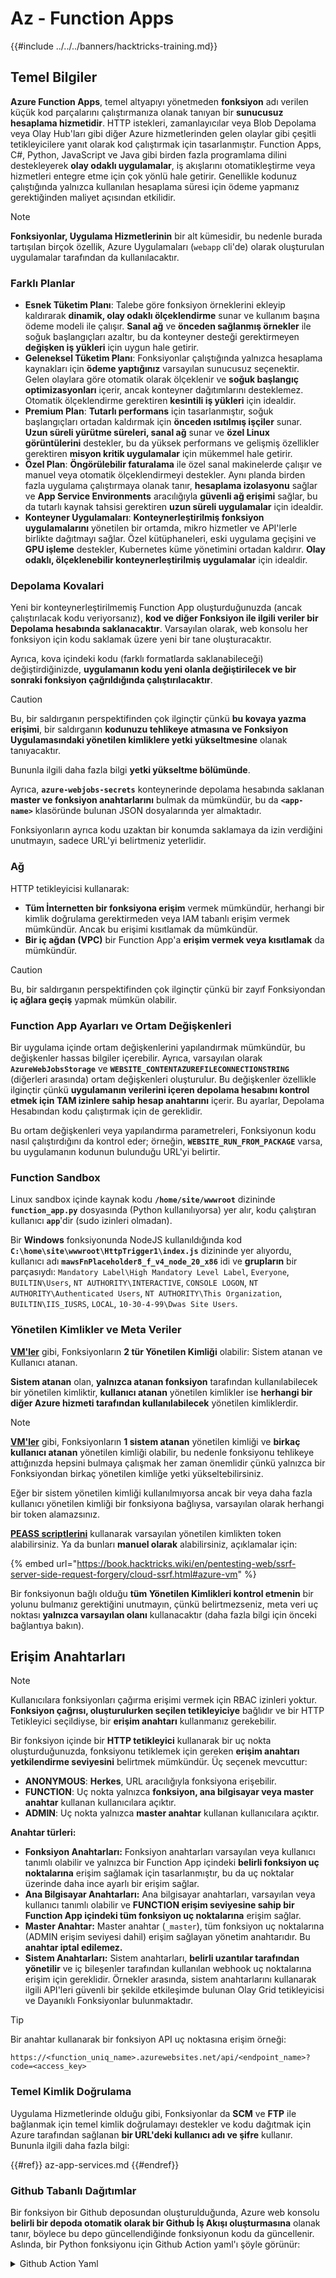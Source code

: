 # Az - Function Apps

{{#include ../../../banners/hacktricks-training.md}}

## Temel Bilgiler

**Azure Function Apps**, temel altyapıyı yönetmeden **fonksiyon** adı verilen küçük kod parçalarını çalıştırmanıza olanak tanıyan bir **sunucusuz hesaplama hizmetidir**. HTTP istekleri, zamanlayıcılar veya Blob Depolama veya Olay Hub'ları gibi diğer Azure hizmetlerinden gelen olaylar gibi çeşitli tetikleyicilere yanıt olarak kod çalıştırmak için tasarlanmıştır. Function Apps, C#, Python, JavaScript ve Java gibi birden fazla programlama dilini destekleyerek **olay odaklı uygulamalar**, iş akışlarını otomatikleştirme veya hizmetleri entegre etme için çok yönlü hale getirir. Genellikle kodunuz çalıştığında yalnızca kullanılan hesaplama süresi için ödeme yapmanız gerektiğinden maliyet açısından etkilidir.

> [!NOTE]
> **Fonksiyonlar, Uygulama Hizmetlerinin** bir alt kümesidir, bu nedenle burada tartışılan birçok özellik, Azure Uygulamaları (`webapp` cli'de) olarak oluşturulan uygulamalar tarafından da kullanılacaktır.

### Farklı Planlar

- **Esnek Tüketim Planı**: Talebe göre fonksiyon örneklerini ekleyip kaldırarak **dinamik, olay odaklı ölçeklendirme** sunar ve kullanım başına ödeme modeli ile çalışır. **Sanal ağ** ve **önceden sağlanmış örnekler** ile soğuk başlangıçları azaltır, bu da konteyner desteği gerektirmeyen **değişken iş yükleri** için uygun hale getirir.
- **Geleneksel Tüketim Planı**: Fonksiyonlar çalıştığında yalnızca hesaplama kaynakları için **ödeme yaptığınız** varsayılan sunucusuz seçenektir. Gelen olaylara göre otomatik olarak ölçeklenir ve **soğuk başlangıç optimizasyonları** içerir, ancak konteyner dağıtımlarını desteklemez. Otomatik ölçeklendirme gerektiren **kesintili iş yükleri** için idealdir.
- **Premium Plan**: **Tutarlı performans** için tasarlanmıştır, soğuk başlangıçları ortadan kaldırmak için **önceden ısıtılmış işçiler** sunar. **Uzun süreli yürütme süreleri, sanal ağ** sunar ve **özel Linux görüntülerini** destekler, bu da yüksek performans ve gelişmiş özellikler gerektiren **misyon kritik uygulamalar** için mükemmel hale getirir.
- **Özel Plan**: **Öngörülebilir faturalama** ile özel sanal makinelerde çalışır ve manuel veya otomatik ölçeklendirmeyi destekler. Aynı planda birden fazla uygulama çalıştırmaya olanak tanır, **hesaplama izolasyonu** sağlar ve **App Service Environments** aracılığıyla **güvenli ağ erişimi** sağlar, bu da tutarlı kaynak tahsisi gerektiren **uzun süreli uygulamalar** için idealdir.
- **Konteyner Uygulamaları**: **Konteynerleştirilmiş fonksiyon uygulamalarını** yönetilen bir ortamda, mikro hizmetler ve API'lerle birlikte dağıtmayı sağlar. Özel kütüphaneleri, eski uygulama geçişini ve **GPU işleme** destekler, Kubernetes küme yönetimini ortadan kaldırır. **Olay odaklı, ölçeklenebilir konteynerleştirilmiş uygulamalar** için idealdir.

### **Depolama Kovalari**

Yeni bir konteynerleştirilmemiş Function App oluşturduğunuzda (ancak çalıştırılacak kodu veriyorsanız), **kod ve diğer Fonksiyon ile ilgili veriler bir Depolama hesabında saklanacaktır**. Varsayılan olarak, web konsolu her fonksiyon için kodu saklamak üzere yeni bir tane oluşturacaktır.

Ayrıca, kova içindeki kodu (farklı formatlarda saklanabileceği) değiştirdiğinizde, **uygulamanın kodu yeni olanla değiştirilecek ve bir sonraki fonksiyon çağrıldığında çalıştırılacaktır**.

> [!CAUTION]
> Bu, bir saldırganın perspektifinden çok ilginçtir çünkü **bu kovaya yazma erişimi**, bir saldırganın **kodunuzu tehlikeye atmasına ve Fonksiyon Uygulamasındaki yönetilen kimliklere yetki yükseltmesine** olanak tanıyacaktır.
>
> Bununla ilgili daha fazla bilgi **yetki yükseltme bölümünde**.

Ayrıca, **`azure-webjobs-secrets`** konteynerinde depolama hesabında saklanan **master ve fonksiyon anahtarlarını** bulmak da mümkündür, bu da **`<app-name>`** klasöründe bulunan JSON dosyalarında yer almaktadır.

Fonksiyonların ayrıca kodu uzaktan bir konumda saklamaya da izin verdiğini unutmayın, sadece URL'yi belirtmeniz yeterlidir.

### Ağ

HTTP tetikleyicisi kullanarak:

- **Tüm İnternetten bir fonksiyona erişim** vermek mümkündür, herhangi bir kimlik doğrulama gerektirmeden veya IAM tabanlı erişim vermek mümkündür. Ancak bu erişimi kısıtlamak da mümkündür.
- **Bir iç ağdan (VPC)** bir Function App'a **erişim vermek veya kısıtlamak** da mümkündür.

> [!CAUTION]
> Bu, bir saldırganın perspektifinden çok ilginçtir çünkü bir zayıf Fonksiyondan **iç ağlara geçiş** yapmak mümkün olabilir.

### **Function App Ayarları ve Ortam Değişkenleri**

Bir uygulama içinde ortam değişkenlerini yapılandırmak mümkündür, bu değişkenler hassas bilgiler içerebilir. Ayrıca, varsayılan olarak **`AzureWebJobsStorage`** ve **`WEBSITE_CONTENTAZUREFILECONNECTIONSTRING`** (diğerleri arasında) ortam değişkenleri oluşturulur. Bu değişkenler özellikle ilginçtir çünkü **uygulamanın verilerini içeren depolama hesabını kontrol etmek için TAM izinlere sahip hesap anahtarını** içerir. Bu ayarlar, Depolama Hesabından kodu çalıştırmak için de gereklidir.

Bu ortam değişkenleri veya yapılandırma parametreleri, Fonksiyonun kodu nasıl çalıştırdığını da kontrol eder; örneğin, **`WEBSITE_RUN_FROM_PACKAGE`** varsa, bu uygulamanın kodunun bulunduğu URL'yi belirtir.

### **Function Sandbox**

Linux sandbox içinde kaynak kodu **`/home/site/wwwroot`** dizininde **`function_app.py`** dosyasında (Python kullanılıyorsa) yer alır, kodu çalıştıran kullanıcı **`app`**'dir (sudo izinleri olmadan).

Bir **Windows** fonksiyonunda NodeJS kullanıldığında kod **`C:\home\site\wwwroot\HttpTrigger1\index.js`** dizininde yer alıyordu, kullanıcı adı **`mawsFnPlaceholder8_f_v4_node_20_x86`** idi ve **grupların** bir parçasıydı: `Mandatory Label\High Mandatory Level Label`, `Everyone`, `BUILTIN\Users`, `NT AUTHORITY\INTERACTIVE`, `CONSOLE LOGON`, `NT AUTHORITY\Authenticated Users`, `NT AUTHORITY\This Organization`, `BUILTIN\IIS_IUSRS`, `LOCAL`, `10-30-4-99\Dwas Site Users`.

### **Yönetilen Kimlikler ve Meta Veriler**

[**VM'ler**](vms/index.html) gibi, Fonksiyonların **2 tür Yönetilen Kimliği** olabilir: Sistem atanan ve Kullanıcı atanan.

**Sistem atanan** olan, **yalnızca atanan fonksiyon** tarafından kullanılabilecek bir yönetilen kimliktir, **kullanıcı atanan** yönetilen kimlikler ise **herhangi bir diğer Azure hizmeti tarafından kullanılabilecek** yönetilen kimliklerdir.

> [!NOTE]
> [**VM'ler**](vms/index.html) gibi, Fonksiyonların **1 sistem atanan** yönetilen kimliği ve **birkaç kullanıcı atanan** yönetilen kimliği olabilir, bu nedenle fonksiyonu tehlikeye attığınızda hepsini bulmaya çalışmak her zaman önemlidir çünkü yalnızca bir Fonksiyondan birkaç yönetilen kimliğe yetki yükseltebilirsiniz.
>
> Eğer bir sistem yönetilen kimliği kullanılmıyorsa ancak bir veya daha fazla kullanıcı yönetilen kimliği bir fonksiyona bağlıysa, varsayılan olarak herhangi bir token alamazsınız.

[**PEASS scriptlerini**](https://github.com/peass-ng/PEASS-ng) kullanarak varsayılan yönetilen kimlikten token alabilirsiniz. Ya da bunları **manuel olarak** alabilirsiniz, açıklamalar için:

{% embed url="https://book.hacktricks.wiki/en/pentesting-web/ssrf-server-side-request-forgery/cloud-ssrf.html#azure-vm" %}

Bir fonksiyonun bağlı olduğu **tüm Yönetilen Kimlikleri kontrol etmenin** bir yolunu bulmanız gerektiğini unutmayın, çünkü belirtmezseniz, meta veri uç noktası **yalnızca varsayılan olanı** kullanacaktır (daha fazla bilgi için önceki bağlantıya bakın).

## Erişim Anahtarları

> [!NOTE]
> Kullanıcılara fonksiyonları çağırma erişimi vermek için RBAC izinleri yoktur. **Fonksiyon çağrısı, oluşturulurken seçilen tetikleyiciye** bağlıdır ve bir HTTP Tetikleyici seçildiyse, bir **erişim anahtarı** kullanmanız gerekebilir.

Bir fonksiyon içinde bir **HTTP tetikleyici** kullanarak bir uç nokta oluşturduğunuzda, fonksiyonu tetiklemek için gereken **erişim anahtarı yetkilendirme seviyesini** belirtmek mümkündür. Üç seçenek mevcuttur:

- **ANONYMOUS**: **Herkes**, URL aracılığıyla fonksiyona erişebilir.
- **FUNCTION**: Uç nokta yalnızca **fonksiyon, ana bilgisayar veya master anahtar** kullanan kullanıcılara açıktır.
- **ADMIN**: Uç nokta yalnızca **master anahtar** kullanan kullanıcılara açıktır.

**Anahtar türleri:**

- **Fonksiyon Anahtarları:** Fonksiyon anahtarları varsayılan veya kullanıcı tanımlı olabilir ve yalnızca bir Function App içindeki **belirli fonksiyon uç noktalarına** erişim sağlamak için tasarlanmıştır, bu da uç noktalar üzerinde daha ince ayarlı bir erişim sağlar.
- **Ana Bilgisayar Anahtarları:** Ana bilgisayar anahtarları, varsayılan veya kullanıcı tanımlı olabilir ve **FUNCTION erişim seviyesine sahip bir Function App içindeki tüm fonksiyon uç noktalarına** erişim sağlar.
- **Master Anahtar:** Master anahtar (`_master`), tüm fonksiyon uç noktalarına (ADMIN erişim seviyesi dahil) erişim sağlayan yönetim anahtarıdır. Bu **anahtar iptal edilemez.**
- **Sistem Anahtarları:** Sistem anahtarları, **belirli uzantılar tarafından yönetilir** ve iç bileşenler tarafından kullanılan webhook uç noktalarına erişim için gereklidir. Örnekler arasında, sistem anahtarlarını kullanarak ilgili API'leri güvenli bir şekilde etkileşimde bulunan Olay Grid tetikleyicisi ve Dayanıklı Fonksiyonlar bulunmaktadır.

> [!TIP]
> Bir anahtar kullanarak bir fonksiyon API uç noktasına erişim örneği:
>
> `https://<function_uniq_name>.azurewebsites.net/api/<endpoint_name>?code=<access_key>`

### Temel Kimlik Doğrulama

Uygulama Hizmetlerinde olduğu gibi, Fonksiyonlar da **SCM** ve **FTP** ile bağlanmak için temel kimlik doğrulamayı destekler ve kodu dağıtmak için Azure tarafından sağlanan **bir URL'deki kullanıcı adı ve şifre** kullanır. Bununla ilgili daha fazla bilgi:

{{#ref}}
az-app-services.md
{{#endref}}

### Github Tabanlı Dağıtımlar

Bir fonksiyon bir Github deposundan oluşturulduğunda, Azure web konsolu **belirli bir depoda otomatik olarak bir Github İş Akışı oluşturmasına** olanak tanır, böylece bu depo güncellendiğinde fonksiyonun kodu da güncellenir. Aslında, bir Python fonksiyonu için Github Action yaml'ı şöyle görünür:

<details>

<summary>Github Action Yaml</summary>
```yaml
# Docs for the Azure Web Apps Deploy action: https://github.com/azure/functions-action
# More GitHub Actions for Azure: https://github.com/Azure/actions
# More info on Python, GitHub Actions, and Azure Functions: https://aka.ms/python-webapps-actions

name: Build and deploy Python project to Azure Function App - funcGithub

on:
push:
branches:
- main
workflow_dispatch:

env:
AZURE_FUNCTIONAPP_PACKAGE_PATH: "." # set this to the path to your web app project, defaults to the repository root
PYTHON_VERSION: "3.11" # set this to the python version to use (supports 3.6, 3.7, 3.8)

jobs:
build:
runs-on: ubuntu-latest
steps:
- name: Checkout repository
uses: actions/checkout@v4

- name: Setup Python version
uses: actions/setup-python@v5
with:
python-version: ${{ env.PYTHON_VERSION }}

- name: Create and start virtual environment
run: |
python -m venv venv
source venv/bin/activate

- name: Install dependencies
run: pip install -r requirements.txt

# Optional: Add step to run tests here

- name: Zip artifact for deployment
run: zip release.zip ./* -r

- name: Upload artifact for deployment job
uses: actions/upload-artifact@v4
with:
name: python-app
path: |
release.zip
!venv/

deploy:
runs-on: ubuntu-latest
needs: build

permissions:
id-token: write #This is required for requesting the JWT

steps:
- name: Download artifact from build job
uses: actions/download-artifact@v4
with:
name: python-app

- name: Unzip artifact for deployment
run: unzip release.zip

- name: Login to Azure
uses: azure/login@v2
with:
client-id: ${{ secrets.AZUREAPPSERVICE_CLIENTID_6C3396368D954957BC58E4C788D37FD1 }}
tenant-id: ${{ secrets.AZUREAPPSERVICE_TENANTID_7E50AEF6222E4C3DA9272D27FB169CCD }}
subscription-id: ${{ secrets.AZUREAPPSERVICE_SUBSCRIPTIONID_905358F484A74277BDC20978459F26F4 }}

- name: "Deploy to Azure Functions"
uses: Azure/functions-action@v1
id: deploy-to-function
with:
app-name: "funcGithub"
slot-name: "Production"
package: ${{ env.AZURE_FUNCTIONAPP_PACKAGE_PATH }}
```
</details>

Ayrıca, bir **Managed Identity** oluşturulur, böylece depodaki Github Action Azure'a bu kimlik ile giriş yapabilir. Bu, **Managed Identity** üzerinde bir Federated kimlik bilgisi oluşturarak yapılır ve **Issuer** `https://token.actions.githubusercontent.com` ile **Subject Identifier** `repo:<org-name>/<repo-name>:ref:refs/heads/<branch-name>` belirlenir.

> [!CAUTION]
> Bu nedenle, o depoyu ele geçiren herkes, işlevi ve ona bağlı Managed Identities'i ele geçirebilir.

### Konteyner Tabanlı Dağıtımlar

Tüm planlar konteyner dağıtımına izin vermez, ancak izin verenler için yapılandırma konteynerin URL'sini içerecektir. API'de **`linuxFxVersion`** ayarı şöyle bir şey içerecektir: `DOCKER|mcr.microsoft.com/...`, web konsolunda ise yapılandırma **image settings** olarak gösterilecektir.

Ayrıca, **kaynak kodu depoya** kaydedilmeyecektir, çünkü bu gerekli değildir.

## Enumeration

{{#tabs }}
{{#tab name="az cli" }}
```bash
# List all the functions
az functionapp list

# Get info of 1 funciton (although in the list you already get this info)
az functionapp show --name <app-name> --resource-group <res-group>
## If "linuxFxVersion" has something like: "DOCKER|mcr.microsoft.com/..."
## This is using a container

# Get details about the source of the function code
az functionapp deployment source show \
--name <app-name> \
--resource-group <res-group>
## If error like "This is currently not supported."
## Then, this is probalby using a container

# Get more info if a container is being used
az functionapp config container show \
--name <name> \
--resource-group <res-group>

# Get settings (and privesc to the sorage account)
az functionapp config appsettings list --name <app-name> --resource-group <res-group>

# Check if a domain was assigned to a function app
az functionapp config hostname list --webapp-name <app-name> --resource-group <res-group>

# Get SSL certificates
az functionapp config ssl list --resource-group <res-group>

# Get network restrictions
az functionapp config access-restriction show --name <app-name> --resource-group <res-group>

# Get more info about a function (invoke_url_template is the URL to invoke and script_href allows to see the code)
az rest --method GET \
--url "https://management.azure.com/subscriptions/<subscription>/resourceGroups/<res-group>/providers/Microsoft.Web/sites/<app-name>/functions?api-version=2024-04-01"

# Get source code with Master Key of the function
curl "<script_href>?code=<master-key>"
## Python example
curl "https://newfuncttest123.azurewebsites.net/admin/vfs/home/site/wwwroot/function_app.py?code=<master-key>" -v

# Get source code
az rest --url "https://management.azure.com/<subscription>/resourceGroups/<res-group>/providers/Microsoft.Web/sites/<app-name>/hostruntime/admin/vfs/function_app.py?relativePath=1&api-version=2022-03-01"
```
{{#endtab }}

{{#tab name="Az Powershell" }}
```powershell
Get-Command -Module Az.Functions

# Lists all Function Apps in the current subscription or in a specific resource group.
Get-AzFunctionApp  -ResourceGroupName <String>

# Displays the regions where Azure Function Apps are available for deployment.
Get-AzFunctionAppAvailableLocation

# Retrieves details about Azure Function App plans in a subscription or resource group.
Get-AzFunctionAppPlan -ResourceGroupName <String> -Name <String>

# Retrieves the app settings for a specific Azure Function App.
Get-AzFunctionAppSetting -Name <FunctionAppName> -ResourceGroupName <ResourceGroupName>
```
{{#endtab }}
{{#endtabs }}


## Yetki Yükseltme

{{#ref}}
../az-privilege-escalation/az-functions-app-privesc.md
{{#endref}}

## Referanslar

- [https://learn.microsoft.com/en-us/azure/azure-functions/functions-openapi-definition](https://learn.microsoft.com/en-us/azure/azure-functions/functions-openapi-definition)

{{#include ../../../banners/hacktricks-training.md}}
